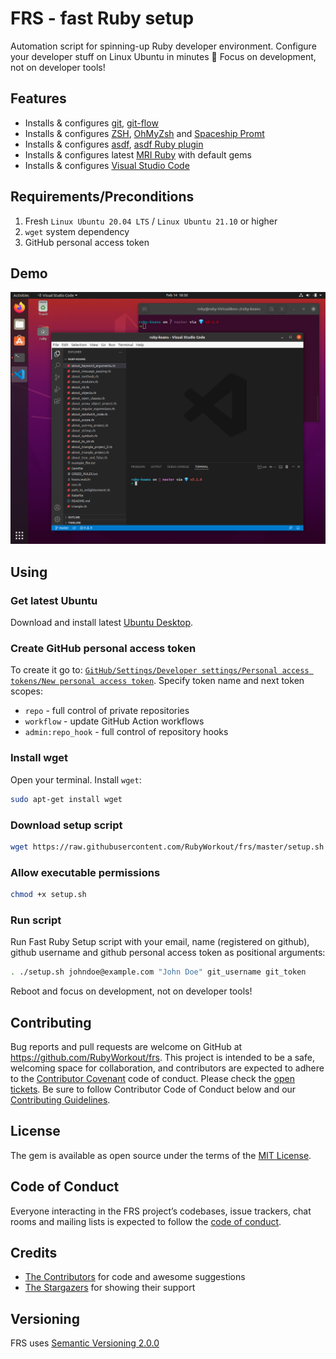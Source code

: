 # FRS - fast Ruby setup

Automation script for spinning-up Ruby developer environment. Configure your developer stuff on Linux Ubuntu in minutes 🚀 Focus on development, not on developer tools!

## Features

* Installs & configures [git](https://git-scm.com), [git-flow](https://github.com/petervanderdoes/gitflow-avh)
* Installs & configures [ZSH](https://www.zsh.org), [OhMyZsh](https://ohmyz.sh) and [Spaceship Promt](https://spaceship-prompt.sh)
* Installs & configures [asdf](https://asdf-vm.com), [asdf Ruby plugin](https://github.com/asdf-vm/asdf-ruby)
* Installs & configures latest [MRI Ruby](https://www.ruby-lang.org/en/downloads/releases) with default gems
* Installs & configures [Visual Studio Code](https://code.visualstudio.com)

## Requirements/Preconditions

1. Fresh `Linux Ubuntu 20.04 LTS` / `Linux Ubuntu 21.10` or higher
2. `wget` system dependency
3. GitHub personal access token

## Demo

![Fast Ruby setup on Linux Ubuntu](demo.png)

## Using

### Get latest Ubuntu

Download and install latest [Ubuntu Desktop](https://ubuntu.com/download/desktop).

### Create GitHub personal access token

To create it go to: [`GitHub/Settings/Developer settings/Personal access tokens/New personal access token`](https://github.com/settings/tokens/new). Specify token name and next token scopes:

* `repo` - full control of private repositories
* `workflow` - update GitHub Action workflows
* `admin:repo_hook` - full control of repository hooks

### Install wget

Open your terminal. Install `wget`:

```bash
sudo apt-get install wget
```

### Download setup script

```bash
wget https://raw.githubusercontent.com/RubyWorkout/frs/master/setup.sh
```

### Allow executable permissions

```bash
chmod +x setup.sh
```

### Run script

Run Fast Ruby Setup script with your email, name (registered on github), github username and github personal access token as positional arguments:

```bash
. ./setup.sh johndoe@example.com "John Doe" git_username git_token
```

Reboot and focus on development, not on developer tools!

## Contributing

Bug reports and pull requests are welcome on GitHub at https://github.com/RubyWorkout/frs. This project is intended to be a safe, welcoming space for collaboration, and contributors are expected to adhere to the [Contributor Covenant](http://contributor-covenant.org) code of conduct. Please check the [open tickets](https://github.com/RubyWorkout/frs/issues). Be sure to follow Contributor Code of Conduct below and our [Contributing Guidelines](CONTRIBUTING.md).

## License

The gem is available as open source under the terms of the [MIT License](https://opensource.org/licenses/MIT).

## Code of Conduct

Everyone interacting in the FRS project’s codebases, issue trackers, chat rooms and mailing lists is expected to follow the [code of conduct](CODE_OF_CONDUCT.md).

## Credits

- [The Contributors](https://github.com/RubyWorkout/frs/graphs/contributors) for code and awesome suggestions
- [The Stargazers](https://github.com/RubyWorkout/frs/stargazers) for showing their support

## Versioning

FRS uses [Semantic Versioning 2.0.0](https://semver.org)
